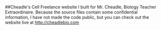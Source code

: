 ##Cheadle's Cell
Freelance website I built for Mr. Cheadle, Biology Teacher Extraordinaire. 
Because the source files contain some confidential information, I have not made the code public,
but you can check out the website live at http://cheadlebio.com
